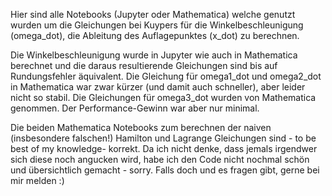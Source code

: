 Hier sind alle Notebooks (Jupyter oder Mathematica) welche genutzt wurden um die Gleichungen bei Kuypers für die Winkelbeschleunigung (omega_dot), die Ableitung des Auflagepunktes (x_dot) zu berechnen.

Die Winkelbeschleunigung wurde in Jupyter wie auch in Mathematica berechnet und die daraus resultierende Gleichungen sind bis auf Rundungsfehler äquivalent. Die Gleichung für omega1_dot und omega2_dot in Mathematica war zwar kürzer (und damit auch schneller), aber leider nicht so stabil. Die Gleichungen für omega3_dot wurden von Mathematica genommen. Der Performance-Gewinn war aber nur minimal. 

Die beiden Mathematica Notebooks zum berechnen der naiven (insbesondere falschen!) Hamilton und Lagrange Gleichungen sind - to be best of my knowledge- korrekt. Da ich nicht denke, dass jemals irgendwer sich diese noch angucken wird, habe ich den Code nicht nochmal schön und übersichtlich gemacht - sorry. Falls doch und es fragen gibt, gerne bei mir melden :)


